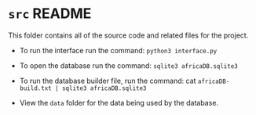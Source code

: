 # `src` README

This folder contains all of the source code and related files for the project.

- To run the interface run the command: `python3 interface.py`

- To open the database run the command: `sqlite3 africaDB.sqlite3`

- To run the database builder file, run the command: cat `africaDB-build.txt | sqlite3 africaDB.sqlite3`

- View the `data` folder for the data being used by the database.
